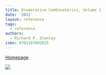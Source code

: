 ```yaml
---
title: Enumerative Combinatorics, Volume 1
date: '2011'
layout: reference
tags:
  - reference
authors:
  - Richard P. Stanley
isbn: 9781107602625
---
```

[Homepage](http://www-math.mit.edu/~rstan/ec/)

![](/media/books/stanley97.jpg)

